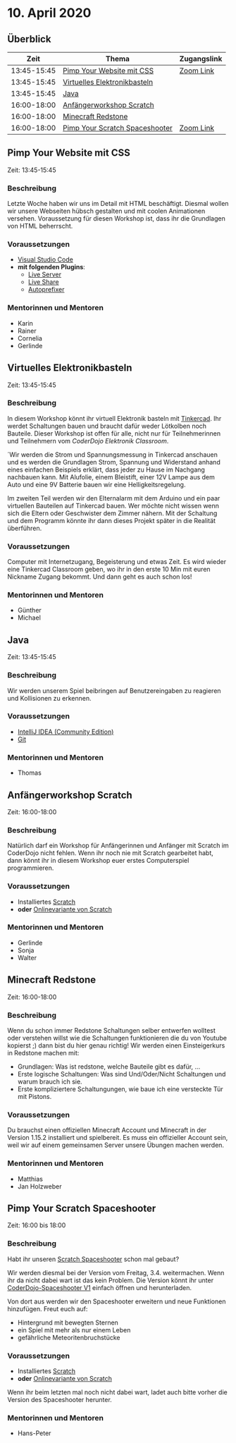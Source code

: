 # 10. April 2020


## Überblick

| Zeit        | Thema                                                             | Zugangslink                                                |
|-------------|-------------------------------------------------------------------|------------------------------------------------------------|
| 13:45-15:45 | [Pimp Your Website mit CSS](#pimp-your-website-mit-css)           | [Zoom Link](https://zoom.us/j/384514141)                   |
| 13:45-15:45 | [Virtuelles Elektronikbasteln](#virtuelles-elektronikbasteln)     |                                                            |
| 13:45-15:45 | [Java](#java)                                                     |                                                            |
| 16:00-18:00 | [Anfängerworkshop Scratch](#anfängerworkshop-scratch)             |                                                            |
| 16:00-18:00 | [Minecraft Redstone](#minecraft-redstone)                         |                                                            |
| 16:00-18:00 | [Pimp Your Scratch Spaceshooter](#pimp-your-scratch-spaceshooter) | [Zoom Link](https://dynatrace.zoom.us/j/839746804)         |


## Pimp Your Website mit CSS

Zeit: 13:45-15:45

### Beschreibung

Letzte Woche haben wir uns im Detail mit HTML beschäftigt. Diesmal wollen wir unsere Webseiten hübsch gestalten und mit coolen Animationen versehen. Voraussetzung für diesen Workshop ist, dass ihr die Grundlagen von HTML beherrscht.

### Voraussetzungen

* [Visual Studio Code](https://code.visualstudio.com/)
* **mit folgenden Plugins**:
  * [Live Server](https://marketplace.visualstudio.com/items?itemName=ritwickdey.LiveServer)
  * [Live Share](https://marketplace.visualstudio.com/items?itemName=MS-vsliveshare.vsliveshare)
  * [Autoprefixer](https://marketplace.visualstudio.com/items?itemName=mrmlnc.vscode-autoprefixer)

### Mentorinnen und Mentoren

* Karin
* Rainer
* Cornelia
* Gerlinde


## Virtuelles Elektronikbasteln

Zeit: 13:45-15:45

### Beschreibung

In diesem Workshop könnt ihr virtuell Elektronik basteln mit [Tinkercad](https://www.tinkercad.com/). Ihr werdet Schaltungen bauen und braucht dafür weder Lötkolben noch Bauteile. Dieser Workshop ist offen für alle, nicht nur für Teilnehmerinnen und Teilnehmern vom *CoderDojo Elektronik Classroom*.

´Wir werden die Strom und Spannungsmessung in Tinkercad anschauen und es werden die Grundlagen Strom, Spannung und Widerstand anhand eines einfachen Beispiels erklärt, dass jeder zu Hause im Nachgang nachbauen kann. Mit Alufolie, einem Bleistift, einer 12V Lampe aus dem Auto und eine 9V Batterie bauen wir eine Helligkeitsregelung.

Im zweiten Teil werden wir den Elternalarm mit dem Arduino und ein paar virtuellen Bauteilen auf Tinkercad bauen. Wer möchte nicht wissen wenn sich die Eltern oder Geschwister dem Zimmer nähern. Mit der Schaltung und dem Programm könnte ihr dann dieses Projekt später in die Realität überführen.

### Voraussetzungen

Computer mit Internetzugang, Begeisterung und etwas Zeit. Es wird wieder eine Tinkercad Classroom geben, wo ihr in den erste 10 Min mit euren Nickname Zugang bekommt. Und dann geht es auch schon los!

### Mentorinnen und Mentoren

* Günther
* Michael


## Java

Zeit: 13:45-15:45

### Beschreibung

Wir werden unserem Spiel beibringen auf Benutzereingaben zu reagieren und Kollisionen zu erkennen.

### Voraussetzungen

* [IntelliJ IDEA (Community Edition)](https://www.jetbrains.com/de-de/idea/download/#section=windows)
* [Git](https://git-scm.com/download/win)

### Mentorinnen und Mentoren

* Thomas


## Anfängerworkshop Scratch

Zeit: 16:00-18:00

### Beschreibung

Natürlich darf ein Workshop für Anfängerinnen und Anfänger mit Scratch im CoderDojo nicht fehlen. Wenn ihr noch nie mit Scratch gearbeitet habt, dann könnt ihr in diesem Workshop euer erstes Computerspiel programmieren.

### Voraussetzungen

* Installiertes [Scratch](https://scratch.mit.edu/download)
* **oder** [Onlinevariante von Scratch](https://scratch.mit.edu/)

### Mentorinnen und Mentoren

* Gerlinde
* Sonja
* Walter


## Minecraft Redstone

Zeit: 16:00-18:00

### Beschreibung

Wenn du schon immer Redstone Schaltungen selber entwerfen wolltest oder verstehen willst wie die Schaltungen funktionieren die du von Youtube kopierst ;) dann bist du hier genau richtig! Wir werden einen Einsteigerkurs in Redstone machen mit:
- Grundlagen: Was ist redstone, welche Bauteile gibt es dafür, ...
- Erste logische Schaltungen: Was sind Und/Oder/Nicht Schaltungen und warum brauch ich sie.
- Erste kompliziertere Schaltungungen, wie baue ich eine versteckte Tür mit Pistons.

### Voraussetzungen

Du brauchst einen offiziellen Minecraft Account und Minecraft in der Version 1.15.2 installiert und spielbereit. Es muss ein offizieller Account sein, weil wir auf einem gemeinsamen Server unsere Übungen machen werden.

### Mentorinnen und Mentoren

* Matthias
* Jan Holzweber


## Pimp Your Scratch Spaceshooter

Zeit: 16:00 bis 18:00

### Beschreibung

Habt ihr unseren [Scratch Spaceshooter](https://linz.coderdojo.net/trainingsanleitungen/scratch/scratch-space-shooter-v3.html) schon mal gebaut? 

Wir werden diesmal bei der Version vom Freitag, 3.4. weitermachen.
Wenn ihr da nicht dabei wart ist das kein Problem. Die Version könnt ihr unter [CoderDojo-Spaceshooter V1](https://scratch.mit.edu/projects/382856553) einfach öffnen und herunterladen.

Von dort aus werden wir den Spaceshooter erweitern und neue Funktionen hinzufügen. Freut euch auf:
* Hintergrund mit bewegten Sternen
* ein Spiel mit mehr als nur einem Leben
* gefährliche Meteoritenbruchstücke

### Voraussetzungen

* Installiertes [Scratch](https://scratch.mit.edu/download)
* **oder** [Onlinevariante von Scratch](https://scratch.mit.edu/)

Wenn ihr beim letzten mal noch nicht dabei wart, ladet auch bitte vorher die Version des Spaceshooter herunter.


### Mentorinnen und Mentoren

* Hans-Peter
